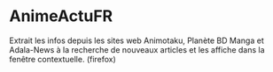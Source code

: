 # AnimeActuFR
Extrait les infos depuis les sites web Animotaku, Planète BD Manga et Adala-News à la recherche de nouveaux articles et les affiche dans la fenêtre contextuelle.
(firefox)
